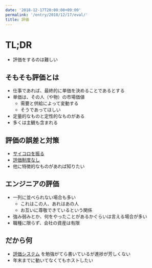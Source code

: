 ```yaml
---
date: '2018-12-17T20:00:00+09:00'
permalink: '/entry/2018/12/17/eval/'
title: 評価
---
```


# TL;DR

- 評価をするのは難しい

## そもそも評価とは

- 仕事であれば、最終的に単価を決めることであるとする
- 単価は、その人（や物）の市場価値
  - 需要と供給によって変動する
  - そうであってほしい
- 定量的なものと定性的なものがある
- 多くは主観も含まれる

## 評価の誤差と対策

- [サイコロを振る](https://www.kayac.com/vision/dice)
- [評価制度なし](https://gist.github.com/voluntas/4f90a626adae624d8c23)
- 他に特徴的なものがあれば知りたい

## エンジニアの評価

- 一列に並べられない場合も多い
  - これはこの人、あれはあの人
  - お互いに尊敬できているという関係
- 強み弱みとか、何をやったことがあるかぐらいは言える場合が多い
- 職種に限らず、会社の資産は有限

## だから何

- [評価システム](https://github.com/9renpoto/ranking)
  を勉強がてら書いているが進捗が芳しくない
- 年末までに動いてなくてもホストしたい
